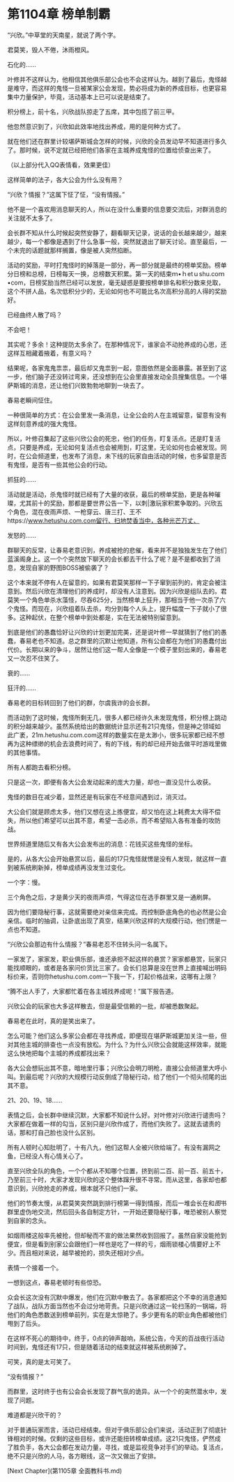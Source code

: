 # 第1104章 榜单制霸

“兴欣。”中草堂的天南星，就说了两个字。

君莫笑，毁人不倦，沐雨橙风。

石化的……

叶修并不这样认为，他相信其他俱乐部公会也不会这样认为。越到了最后，鬼怪越是难守，而这样的鬼怪一旦被某家公会发现，势必将成为新的养成目标，也更容易集中力量保护，毕竟，活动基本上已可以说是结束了。

积分榜上，前十名，兴欣战队掠走了五席，其中包揽了前三甲。

他忽然意识到了，兴欣如此效率地找出养成，用的是何种方式了。

就在他们还在群里计较堪萨斯城会怎样的时候，兴欣的全员发动早不知道进行多久了。那时候，说不定就已经把他们各家在主城养成鬼怪的位置给侦查出来了。

（以上部分代入QQ表情看，效果更佳）

这样简单的法子，各大公会为什么没有用？

“兴欣？情报？”这属下怔了怔，“没有情报。”

他不是一个喜欢用消息聊天的人，所以在没什么重要的信息要交流后，对群消息的关注就不太多了。

会长群不知从什么时候起突然安静了，翻看聊天记录，说话的会长越来越少，越来越少，每一个都像是遇到了什么急事一般，突然就退出了聊天讨论。直至最后，一个未完的话题就那样搁置，像是被人突然掐断。

活动的奖励，平时打鬼怪时的掉落是一部分，再一部分就是最终的榜单奖励。榜单分日榜和总榜，日榜每天一换，总榜数天积累。第一天的结束ｍ•ｈetｕshu.coｍ•com，日榜奖励当然已经可以发放，毫无疑惑是要按榜单排名和积分数来兑取，这个不拼人品，名次低积分少的，无论如何也不可能比名次高积分高的人得的奖励好。

已经曲终人散了吗？

不会吧！

其实呢？多余！这种提防太多余了。在那种情况下，谁家会不动抢养成的心思，还这样互相藏着掖着，有意义吗？

结果呢，各家鬼鬼祟祟，最后却又鬼祟到一起，意图依然是全面暴露。甚至到了这一步，他们脑子还没转过弯来，还没想到在公会里直接发动全员搜集信息。一个堪萨斯城的消息，还让他们兴致勃勃地聊到一块去了。

春易老瞬间怔住。

一种很简单的方式：在公会里发一条消息，让全公会的人在主城留意，留意有没有这样刻意养成的强大鬼怪。

所以，叶修召集起了这些兴欣公会的死忠，他们的任务，盯复活点。还是盯复活点，只要是养成，无论如何复活点也会被用到，盯这里，无论如何也会被发现。同时，在公会频道里，也发布了消息，未下线的玩家自由活动的时候，也多留意是否有鬼怪，是否有一些其他公会的行动。

抓狂的……

活动就是活动，杀鬼怪时就已经有了大量的收获，最后的榜单奖励，更是各种璀璨，尤其前十的奖励，那都是要世界公告一下，以刺|激玩家积累争取的。兴欣五个角色，混在夜雨声烦、一枪穿云、唐三打、王不https://www.hetushu.com.com留行、扫地焚香当中，各种光芒万丈、

发怒的……

群聊天的反常，让春易老意识到，养成被抢的悲催，看来并不是独独发生在了他们蓝溪阁身上。这一个个突然放下聊天的会长都去干什么了呢？是不是都收到了消息，发现自家的野图BOSS被偷袭了？

这个本来就不停有人在留意的，如果有君莫笑那样一下子窜到前列的，肯定会被注意到。然后兴欣在清理他们的养成时，却没有人注意到。因为兴欣是组队去的。君莫笑一个角色单杀水藻怪，尽吞625分，当然榜单上狂升，那相当于他一次杀了六个鬼怪。而现在，兴欣组着队去杀，均分到每个人头上，提升幅度一下子就小了很多。这种起伏，在整个榜单中到处都是，实在无法被特别留意到。

到底是他们的愚蠢恰好让兴欣的计划更加完美，还是说叶修一早就猜到了他们的愚蠢，春易老也不知道。总之群里的沉默让他知道，所有公会都在为他们的愚蠢付出代价。长期以来的争斗，居然让他们这一帮人全像是一个模子里刻出来的，春易老又一次忍不住笑了。

衰的……

狂汗的……

春易老的目标转回到了他们的群，尔虞我诈的会长群。

而活动到了这时候，鬼怪所剩无几，很多人都已经许久未发现鬼怪，积分榜上跳动的积分越来越少。虽然系统给出的数据统计显示还有21只鬼怪，但是神之领域如此广袤，21m.hetushu.com.com这样的数量实在是太渺小，很多玩家都已经不想再为这种缥缈的机会去浪费时间了，有的下线，有的却已经开始去做平时游戏里做的其他事情。

所有人都跑去看积分榜。

只是这一次，即便有各大公会发动起来的庞大力量，却也一直没见什么收获。

鬼怪的数目在减少着，显然还是有玩家在不经意间遇到过，消灭过。

大公会们就是顾虑太多，他们又想在这上拣便宜，却又怕在这上耗费太大得不偿失，所以他们希望可以出其不意，希望一击必杀，而不希望陷入各有准备的攻防战。

世界频道里随后又有各大公会发布出的消息：花钱买这些鬼怪的坐标。

是的，从各大公会开始悬赏以后，最后的17只鬼怪就愣是没有人发现，就这样一直到被系统刷新掉，榜单成绩再没发生过变化。

一个字：慢。

三个角色之后，才是黄少天的夜雨声烦，气得这位在选手群里又是一通刷屏。

因为他们要隐秘行事，这就需要绝对亲信来完成。而控制卧底角色的也必然是公会亲信。临时的抽调，让卧底出现了真空，结果兴欣这样的大规模行动，他们愣是一点也不知道。

“兴欣公会那边有什么情报？”春易老忍不住转头问一名属下。

一家发了，家家发，职业俱乐部，谁还承担不起这样的悬赏？家家都悬赏，玩家只能找顺眼的，或者是各家问价货比三家了。会长们总算是没在世界上直接喊出明码标价来，否则你hetushu.com.com一下我一下，打起价格战来，这哪有上限？

“腾不出人手了，大家都忙着在各主城找养成呢！”属下报告道。

兴欣公会的玩家也大多这样散去，但是最受信赖的一批，却被悉数聚起。

春易老在此时，真的是笑出来了。

怎么可能？他们这么多家公会都在寻找养成，即便现在堪萨斯城更加关注一些，但对其他主城的排查也一点没有放松。为什么？为什么兴欣公会就能这样效率，就能这么快地把每个主城的养成都找出来？

各大公会想玩出其不意，暗地里行事；兴欣公会明刀明枪，直接公会频道里大呼小叫。到最后呢？兴欣的大规模行动反倒成了隐秘行动，给了他们一个彻头彻尾的出其不意。

21、20、19、18……

表情之后，会长群中继续沉默，大家都不知说什么好。对叶修对兴欣进行谴责吗？大家都在做着一样的勾当，区别只是兴欣作成了，而他们失败了。这就去谴责的话，那和打自己脸也没什么区别。

所有人顿时心知肚明了，十有八九，他们这帮人全被兴欣给端了。有没有漏网之鱼，已经没人有心情关心了。

直至兴欣全队的角色，一个个都从不知哪个位置，挤到前二百、前一百、前五十，乃至前三十时，大家才发现兴欣的这个整体蹿升很不寻常。而从这里，各家却也都意识到，兴欣抢走的养成，根本就不只他们一家。

他们的节奏太慢，从君莫笑突然跳到排行榜第一得到情报，而后一堆会长在和*图*书群里虚伪地交流，然后回头各自制定方针，一开始还要隐秘行事，唯恐被别人察觉到自家的念头。

如烟雨楼这般率先被抢，但却秘而不宣的做法果然收到回报了。虽然自家没能抢到便宜，但是看到别家公会跟他们一样也是吃了一样的亏，烟雨锁楼心情要好上不少。而且相对来说，越早被抢的，损失还相对少点。

表情一个接着一个。

一想到这点，春易老顿时有些惊恐。

众会长这次没有沉默中爆发，他们在沉默中散去了。各家都把这个不幸的消息通知了战队，战队方面当然也不会过分地苛责。只是兴欣通过这一轮扫荡的一锅端，将他们的角色悉数送到榜单前列，实在是太惊艳了。多少更有名的职业角色都被他们甩到了后头。

在这样不死心的期待中，终于，0点的钟声敲响，系统公告，今天的百战夜行活动时间到，鬼怪还有17只，但是随着活动的结束就这样被系统刷掉了。

可笑，真的是太可笑了。

“没有情报？”

而群里，这时终于也有公会会长发现了群气氛的诡异。从一个个的突然潜水中，发现了问题。

难道都是兴欣干的？

对于普通玩家而言，活动已经结束。但对于俱乐部公会们来说，活动正到了彻底针锋相对的时候。仅剩的这些目标，或许还能扭转榜单成绩。这21只鬼怪，俨然成了胜负手，各大公会都在发动力量，寻找，或是监视竞争对手们的举动。复活点，绝不只是兴欣的人马，各方眼线，这一次又做出了安排。



[Next Chapter](第1105章 全面教科书.md)